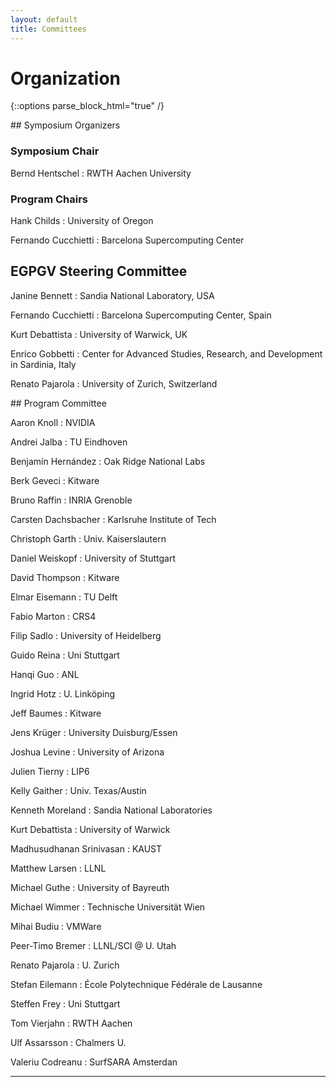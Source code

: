 ```yaml
---
layout: default
title: Committees
---
```


# Organization

{::options parse_block_html="true" /}

<div class="left">
## Symposium Organizers

### Symposium Chair

Bernd Hentschel
: RWTH Aachen University

### Program Chairs

Hank Childs
: University of Oregon

Fernando Cucchietti
: Barcelona Supercomputing Center

## EGPGV Steering Committee

Janine Bennett
: Sandia National Laboratory, USA

Fernando Cucchietti
: Barcelona Supercomputing Center, Spain

Kurt Debattista
: University of Warwick, UK

Enrico Gobbetti
: Center for Advanced Studies, Research, and Development in Sardinia, Italy

Renato Pajarola
: University of Zurich, Switzerland

</div>

<div class="right">
## Program Committee

Aaron Knoll
: NVIDIA

Andrei Jalba
: TU Eindhoven

Benjamín Hernández 
: Oak Ridge National Labs

Berk Geveci
: Kitware

Bruno Raffin
: INRIA Grenoble

Carsten Dachsbacher
: Karlsruhe Institute of Tech

Christoph Garth
: Univ. Kaiserslautern

Daniel Weiskopf
: University of Stuttgart

David Thompson
: Kitware

Elmar Eisemann
: TU Delft

Fabio Marton
: CRS4

Filip Sadlo
: University of Heidelberg

Guido Reina
: Uni Stuttgart

Hanqi Guo
: ANL

Ingrid Hotz
: U. Linköping

Jeff Baumes
: Kitware

Jens Krüger
: University Duisburg/­Essen

Joshua Levine
: University of Arizona

Julien Tierny
: LIP6

Kelly Gaither
: Univ. Texas/Austin

Kenneth Moreland
: Sandia National Laboratories

Kurt Debattista
: University of Warwick

Madhusudhanan Srinivasan
: KAUST

Matthew Larsen
: LLNL

Michael Guthe
: University of Bayreuth

Michael Wimmer
: Technische Universität Wien

Mihai Budiu
: VMWare

Peer-Timo Bremer
: LLNL/SCI @ U. Utah

Renato Pajarola
: U. Zurich

Stefan Eilemann
: École Polytechnique Fédérale de Lausanne

Steffen Frey
: Uni Stuttgart

Tom Vierjahn
: RWTH Aachen

Ulf Assarsson
: Chalmers U.

Valeriu Codreanu
: SurfSARA Amsterdan

</div>

- - -
